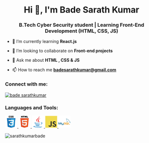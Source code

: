 <h1 align="center">Hi 👋, I'm Bade Sarath Kumar</h1>
<h3 align="center">B.Tech Cyber Security student | Learning Front-End Development (HTML, CSS, JS)</h3>

- 🌱 I’m currently learning **React.js**

- 👯 I’m looking to collaborate on **Front-end projects**

- 💬 Ask me about **HTML , CSS & JS**

- 📫 How to reach me **badesarathkumar@gmail.com**

<h3 align="left">Connect with me:</h3>
<p align="left">
<a href="https://www.linkedin.com/in/bade-sarathkumar-54a5102a1/" target="blank"><img align="center" src="https://raw.githubusercontent.com/rahuldkjain/github-profile-readme-generator/master/src/images/icons/Social/linked-in-alt.svg" alt="bade sarathkumar" height="30" width="40" /></a>
</p>

<h3 align="left">Languages and Tools:</h3>
<p align="left"> <a href="https://www.w3schools.com/css/" target="_blank" rel="noreferrer"> <img src="https://raw.githubusercontent.com/devicons/devicon/master/icons/css3/css3-original-wordmark.svg" alt="css3" width="40" height="40"/> </a> <a href="https://www.w3.org/html/" target="_blank" rel="noreferrer"> <img src="https://raw.githubusercontent.com/devicons/devicon/master/icons/html5/html5-original-wordmark.svg" alt="html5" width="40" height="40"/> </a> <a href="https://www.java.com" target="_blank" rel="noreferrer"> <img src="https://raw.githubusercontent.com/devicons/devicon/master/icons/java/java-original.svg" alt="java" width="40" height="40"/> </a> <a href="https://developer.mozilla.org/en-US/docs/Web/JavaScript" target="_blank" rel="noreferrer"> <img src="https://raw.githubusercontent.com/devicons/devicon/master/icons/javascript/javascript-original.svg" alt="javascript" width="40" height="40"/> </a> <a href="https://www.mysql.com/" target="_blank" rel="noreferrer"> <img src="https://raw.githubusercontent.com/devicons/devicon/master/icons/mysql/mysql-original-wordmark.svg" alt="mysql" width="40" height="40"/> </a> </p>

<p><img align="center" src="https://github-readme-stats.vercel.app/api/top-langs?username=sarathkumarbade&show_icons=true&locale=en&layout=compact" alt="sarathkumarbade" /></p>
